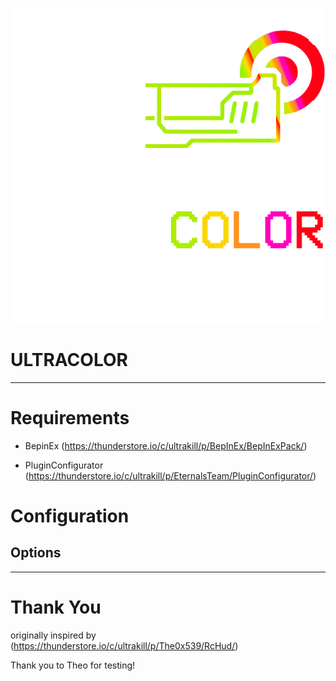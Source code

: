 ![UltraColor](./assets/icon.png)
# ULTRACOLOR
---

# Requirements

- BepinEx (https://thunderstore.io/c/ultrakill/p/BepInEx/BepInExPack/)

- PluginConfigurator (https://thunderstore.io/c/ultrakill/p/EternalsTeam/PluginConfigurator/)

# Configuration

## Options

---

# Thank You

originally inspired by (https://thunderstore.io/c/ultrakill/p/The0x539/RcHud/)

Thank you to Theo for testing!